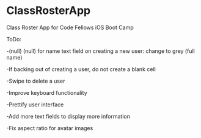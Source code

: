 ClassRosterApp
==============

Class Roster App for Code Fellows iOS Boot Camp

ToDo:

-(null) (null) for name text field on creating a new user: change to grey (full name)

-If backing out of creating a user, do not create a blank cell

-Swipe to delete a user

-Improve keyboard functionality

-Prettify user interface

-Add more text fields to display more information

-Fix aspect ratio for avatar images
